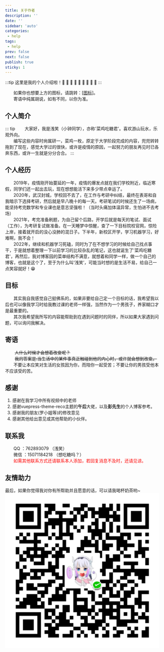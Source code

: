```yaml
---
title: 关于作者
description: ''
date: ''
sidebar: 'auto'
categories: 
 - help
tags:
 - help
prev: false
next: false
publish: true
sticky: 1
---
```


:::tip
这里是我的个人介绍啦！🍎 🍏 🍊 🍋 🍒 🍇 🍉 🍓 🍑
:::

<!-- more -->

&nbsp;&nbsp;&nbsp;&nbsp;&nbsp;&nbsp;&nbsp;如果你也想要上方的图标，请跳转：[[图标](./useIcon.md)]。  
&nbsp;&nbsp;&nbsp;&nbsp;&nbsp;&nbsp;&nbsp;寄语中纯属胡说，如有不同，以你为准。

## 个人简介
::: tip
&nbsp;&nbsp;&nbsp;&nbsp;&nbsp;&nbsp;&nbsp;大家好，我是浅笑（小钟同学），亦称'菜鸡吃糖君'。喜欢游山玩水，乐观外向。  
&nbsp;&nbsp;&nbsp;&nbsp;&nbsp;&nbsp;&nbsp;编写这些内容时尙属研一，菜鸡一枚，原定于大学阶段完成的内容，兜兜转转拖到了现在，感觉大学过的很快，或许是疫情的原因，一起努力的朋友再见时已各奔东西，或许一生就是分分合合。
:::

## 个人经历
&nbsp;&nbsp;&nbsp;&nbsp;&nbsp;&nbsp;&nbsp;2019年，疫情刚开始蔓延的一年，疫情的爆发点就在我们学校附近，临近寒假，同学们还一起出去玩，现在想想能活下来多少带点幸运了。  
&nbsp;&nbsp;&nbsp;&nbsp;&nbsp;&nbsp;&nbsp;2020年，武汉封城，学校回不去了，在工作与考研中纠结，最终在表哥和自我暗示下选择考研，然后就是早八晚十的每一天。考研笔试的时候还生了一场病，能坚持考完数学和专业课也是意志坚强啦！（当时头痛加体温异常，生怕进不去考场）  
&nbsp;&nbsp;&nbsp;&nbsp;&nbsp;&nbsp;&nbsp;2021年，考完准备刷题，为自己留个后路，开学后就是每天的笔试、面试（工作），为考研复试做准备。在一天睡梦中惊醒，查了一下目标院校官网，惊险上岸，接着就开启的没心没肺的混日子。下半年，新校区开学，学习机器学习，好难啊，我不会！  
&nbsp;&nbsp;&nbsp;&nbsp;&nbsp;&nbsp;&nbsp;2022年，继续和机器学习死磕，同时为了在不想学习的时候给自己找点事干，于是就想着整理一下以前学习的比较杂乱的笔记，这也就诞生了'菜鸡吃糖君'，再然后，我对博客园的菜单结构不满意，就想着和同学一样，做一个自己的博客，也就是这个了，至于为什么叫‘浅笑’，可能当时想的是生活不易，给自己一点笑容就好！😁  

## 目标
&nbsp;&nbsp;&nbsp;&nbsp;&nbsp;&nbsp;&nbsp;其实我自我感觉自己挺佛系的，如果非要给自己定一个目标的话，我希望我以后也可以像我学习时给我教过课的老师一样强，当然作为一个男孩子，养家糊口才是最重要的。  
&nbsp;&nbsp;&nbsp;&nbsp;&nbsp;&nbsp;&nbsp;其次我希望我所写的内容能帮助到在遇到问题时的同伴，所以如果大家遇到问题，可以询问我解决。

## 寄语
&nbsp;&nbsp;&nbsp;&nbsp;&nbsp;&nbsp;&nbsp; ~~人什么时候才会想着改变呢？~~  
&nbsp;&nbsp;&nbsp;&nbsp;&nbsp;&nbsp;&nbsp; ~~我的答案是:当生活中的某件事真正触碰到他的内心时，或许就会想到改变。~~  
&nbsp;&nbsp;&nbsp;&nbsp;&nbsp;&nbsp;&nbsp;不要让本应笑对生活的女孩因为你，而陪你一起受苦；不要让你的男孩受他本不应该受的苦。

## 感谢
1. 感谢在我学习中所有视频中的老师
2. 感谢vuepress-theme-reco主题的**午后**大佬，以及**彭先生**的个人博客参考。
3. 感谢我的朋友(罗小姐等)的修改意见
4. 感谢其他给出意见或其他帮助的小伙伴。

## 联系我
&nbsp;&nbsp;&nbsp;&nbsp;&nbsp;&nbsp;&nbsp;QQ ：762893079 （浅笑）  
&nbsp;&nbsp;&nbsp;&nbsp;&nbsp;&nbsp;&nbsp;微信 ：15071184218 （想吃糖吗？）  
<span style="color:red">&nbsp;&nbsp;&nbsp;&nbsp;&nbsp;&nbsp;&nbsp;如需其他联系方式还请联系本人添加，若回复消息不及时，还请见谅。</span>

## 友情助力
最后，如果你觉得我对你有所帮助并且愿意的话，可以请我喝杯奶茶哟~ 
![友情助力](../demo/imgs/help/payment.png)

